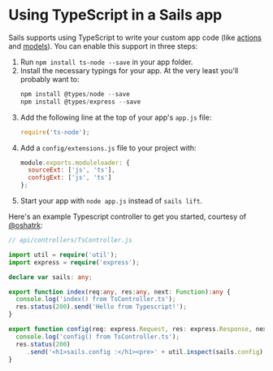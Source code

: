 # Using TypeScript in a Sails app

Sails supports using TypeScript to write your custom app code (like [actions](http://sailsjs.com/documentation/concepts/controllers#?actions) and [models](http://sailsjs.com/documentation/concepts/models-and-orm)).  You can enable this support in three steps:

1. Run `npm install ts-node --save` in your app folder.
2. Install the necessary typings for your app.  At the very least you'll probably want to:
   ```javascript
   npm install @types/node --save
   npm install @types/express --save
   ```
3. Add the following line at the top of your app's `app.js` file:
   ```javascript
   require('ts-node');
   ```
4. Add a `config/extensions.js` file to your project with:
   ```javascript
   module.exports.moduleloader: {
     sourceExt: ['js', 'ts'],
     configExt: ['js', 'ts']
   };
   ```
5. Start your app with `node app.js` instead of `sails lift`.

Here's an example Typescript controller to get you started, courtesy of [@oshatrk](https://github.com/oshatrk):

```typescript
// api/controllers/TsController.js

import util = require('util');
import express = require('express');

declare var sails: any;

export function index(req:any, res:any, next: Function):any {
  console.log('index() from TsController.ts');
  res.status(200).send('Hello from Typescript!');
}

export function config(req: express.Request, res: express.Response, next: Function) {
  console.log('config() from TsController.ts');
  res.status(200)
     .send('<h1>sails.config :</h1><pre>' + util.inspect(sails.config) + '<pre>');
}
```

<docmeta name="displayName" value="Using TypeScript">
